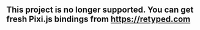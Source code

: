## This project is no longer supported. You can get fresh Pixi.js bindings from https://retyped.com

